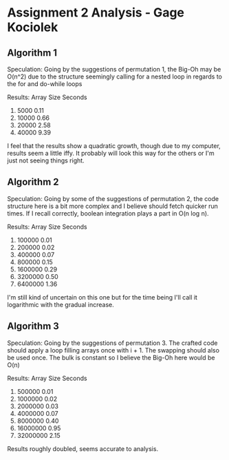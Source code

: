 # Assignment 2 Analysis - Gage Kociolek

## Algorithm 1

Speculation: Going by the suggestions of permutation 1, the Big-Oh may be O(n^2)
due to the structure seemingly calling for a nested loop in regards to the for and do-while loops

Results:
    Array Size      Seconds
1.  5000            0.11
2.  10000           0.66
3.  20000           2.58
4.  40000           9.39

I feel that the results show a quadratic growth, though due to my computer, results seem a little
iffy. It probably will look this way for the others or I'm just not seeing things right.

## Algorithm 2

Speculation: Going by some of the suggestions of permutation 2, the code structure here is a bit more
complex and I believe should fetch quicker run times. If I recall correctly, boolean integration
plays a part in O(n log n).

Results:
    Array Size      Seconds
1.  100000           0.01
2.  200000           0.02
3.  400000           0.07
4.  800000           0.15
5.  1600000          0.29
6.  3200000          0.50
7.  6400000          1.36

I'm still kind of uncertain on this one but for the time being I'll call it logarithmic
with the gradual increase.

## Algorithm 3

Speculation: Going by the suggestions of permutation 3. The crafted code should apply a loop
filling arrays once with i + 1. The swapping should also be used once. The bulk is constant so I believe
the Big-Oh here would be O(n)

Results:
    Array Size      Seconds
1.  500000          0.01
2.  1000000         0.02
3.  2000000         0.03
4.  4000000         0.07
5.  8000000         0.40
6.  16000000        0.95
7.  32000000        2.15

Results roughly doubled, seems accurate to analysis.